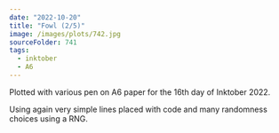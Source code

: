 ```yaml
---
date: "2022-10-20"
title: "Fowl (2/5)"
image: /images/plots/742.jpg
sourceFolder: 741
tags:
  - inktober
  - A6
---
```


Plotted with various pen on A6 paper for the 16th day of Inktober 2022.

Using again very simple lines placed with code and many randomness choices using a RNG.